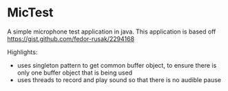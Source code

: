 # MicTest
A simple microphone test application in java. This application is based off https://gist.github.com/fedor-rusak/2294168

Highlights:
* uses singleton pattern to get common buffer object, to ensure there is only one buffer object that is being used
* uses threads to record and play sound so that there is no audible pause

